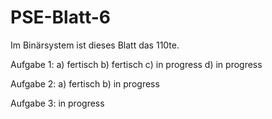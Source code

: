 # PSE-Blatt-6
Im Binärsystem ist dieses Blatt das 110te.

Aufgabe 1:
a) fertisch
b) fertisch
c) in progress
d) in progress

Aufgabe 2:
a) fertisch
b) in progress

Aufgabe 3:
in progress
